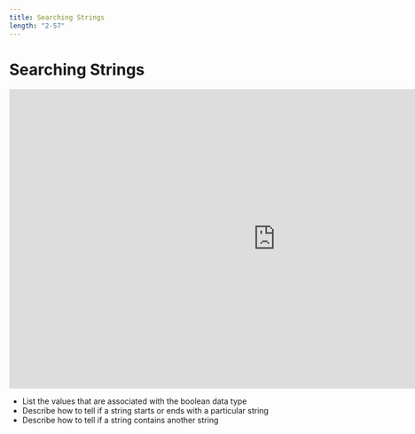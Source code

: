 ```yaml
---
title: Searching Strings
length: "2-57"
---
```

# Searching Strings

<iframe src="https://channel9.msdn.com/Series/CSharp-101/CSharp-Searching-Strings/player?format=html5" width="960" height="540" allowFullScreen frameBorder="0" title="C#: Searching Strings [4 of 19] - Microsoft Channel 9 Video"></iframe>

- List the values that are associated with the boolean data type
- Describe how to tell if a string starts or ends with a particular string
- Describe how to tell if a string contains another string
